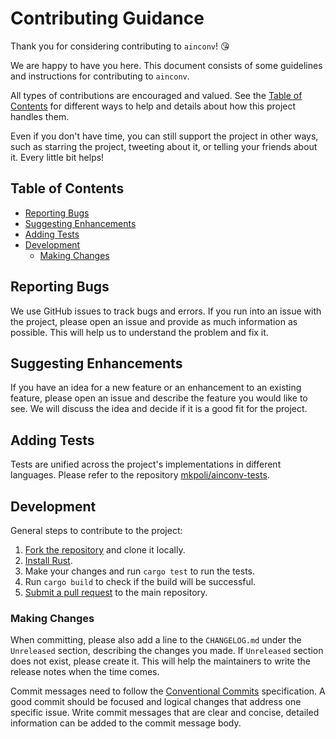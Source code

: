 <!-- omit in toc -->
# Contributing Guidance

Thank you for considering contributing to `ainconv`! 😘

We are happy to have you here. This document consists of some guidelines and instructions for contributing to `ainconv`.

All types of contributions are encouraged and valued. See the [Table of Contents](#table-of-contents) for different ways to help and details about how this project handles them.

Even if you don't have time, you can still support the project in other ways, such as starring the project, tweeting about it, or telling your friends about it. Every little bit helps!

<!-- omit in toc -->
## Table of Contents

- [Reporting Bugs](#reporting-bugs)
- [Suggesting Enhancements](#suggesting-enhancements)
- [Adding Tests](#adding-tests)
- [Development](#development)
  - [Making Changes](#making-changes)

## Reporting Bugs

We use GitHub issues to track bugs and errors. If you run into an issue with the project, please open an issue and provide as much information as possible. This will help us to understand the problem and fix it.

## Suggesting Enhancements

If you have an idea for a new feature or an enhancement to an existing feature, please open an issue and describe the feature you would like to see. We will discuss the idea and decide if it is a good fit for the project.

## Adding Tests

Tests are unified across the project's implementations in different languages. Please refer to the repository [mkpoli/ainconv-tests](https://github.com/mkpoli/ainconv-tests).

## Development

General steps to contribute to the project:

1. [Fork the repository](https://github.com/mkpoli/ainconv-rs/fork) and clone it locally.
2. [Install Rust](https://www.rust-lang.org/tools/install).
3. Make your changes and run `cargo test` to run the tests.
4. Run `cargo build` to check if the build will be successful.
5. [Submit a pull request](https://github.com/mkpoli/ainconv/compare) to the main repository.

### Making Changes

When committing, please also add a line to the `CHANGELOG.md` under the `Unreleased` section, describing the changes you made. If `Unreleased` section does not exist, please create it. This will help the maintainers to write the release notes when the time comes.

Commit messages need to follow the [Conventional Commits](https://www.conventionalcommits.org/en/v1.0.0/) specification. A good commit should be focused and logical changes that address one specific issue. Write commit messages that are clear and concise, detailed information can be added to the commit message body.
